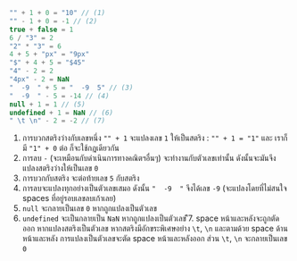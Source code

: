 
```js no-beautify
"" + 1 + 0 = "10" // (1)
"" - 1 + 0 = -1 // (2)
true + false = 1
6 / "3" = 2
"2" * "3" = 6
4 + 5 + "px" = "9px"
"$" + 4 + 5 = "$45"
"4" - 2 = 2
"4px" - 2 = NaN
"  -9  " + 5 = "  -9  5" // (3)
"  -9  " - 5 = -14 // (4)
null + 1 = 1 // (5)
undefined + 1 = NaN // (6)
" \t \n" - 2 = -2 // (7)
```

1. การบวกสตริงว่างกับเลขหนึ่ง `"" + 1` จะแปลงเลข `1` ให้เป็นสตริง : `"" + 1 = "1"` และ เราก็มี `"1" + 0` ต่อ ก็จะใช้กฎเดียวกัน
2. การลบ `-` (จะเหมือนกับดำเนินการทางคณิตฯอื่นๆ) จะทำงานกับตัวเลขเท่านั้น ดังนั้นจะมันจึงแปลงสตริงว่างให้เป็นเลข `0`
3. การบวกกับสตริง จะต่อท้ายเลข `5` กับสตริง
4. การลบจะแปลงทุกอย่างเป็นตัวเลขเสมอ ดังนั้น `"  -9  "` จึงได้เลข `-9` (จะแปลงโดยที่ไม่สนใจ spaces ที่อยู่รอบเลขลบเก้าเลย)
5. `null` จะกลายเป็นเลข `0` หากถูกแปลงเป็นตัวเลข
6. `undefined` จะเป็นกลายเป็น `NaN` หากถูกแปลงเป็นตัวเลข
ึึ7. space หน้าและหลังจะถูกตัดออก หากแปลงสตริงเป็นตัวเลข หากสตริงมีอักขระพิเศษอย่าง `\t`, `\n` และตามด้วย space ด้านหน้าและหลัง การแปลงเป็นตัวเลขจะตัด space หน้าและหลังออก ส่วน `\t`, `\n` จะกลายเป็นเลข `0`
